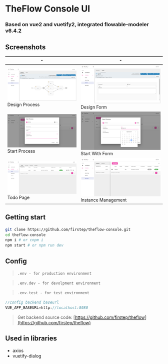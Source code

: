 # TheFlow Console UI
### Based on vue2 and vuetify2, integrated flowable-modeler v6.4.2

## Screenshots

| -                                                                    | -                                            |
| -------------------------------------------------------------------- | -------------------------------------------- |
| ![](./screenshots/1.png) Design Process                              | ![](./screenshots/2.png) Design Form         |
| ![](./screenshots/3.png) Start Process                               | ![](./screenshots/4.png) Start With Form     |
| ![](./screenshots/5.png) Todo Page                                   | ![](./screenshots/6.png) Instance Management |

## Getting start
```bash
git clone https://github.com/firstep/theflow-console.git
cd theflow-console
npm i # or cnpm i
npm start # or npm run dev
```

## Config
> `.env - for production environment`

> `.env.dev - for devolpment environment`

> `.env.test - for test environment`

```javascript
//config backend baseurl
VUE_APP_BASEURL=http://localhost:8080
```
> Get backend source code: [https://github.com/firstep/theflow](https://github.com/firstep/theflow)

## Used in libraries
 - axios
 - vuetify-dialog
